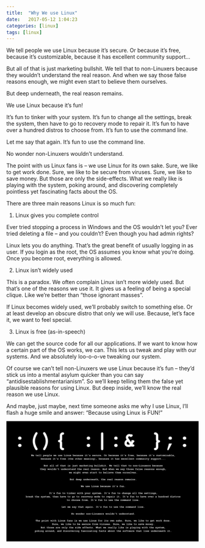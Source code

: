 ```yaml
---
title:  "Why We use Linux"
date:   2017-05-12 1:04:23
categories: [linux]
tags: [linux]
---
```

We tell people we use Linux because it’s secure. Or because it’s free, because it’s customizable, because it has excellent community support…

But all of that is just marketing bullshit. We tell that to non-Linuxers because they wouldn’t understand the real reason. And when we say those false reasons enough, we might even start to believe them ourselves.

But deep underneath, the real reason remains.

We use Linux because it’s fun!

It’s fun to tinker with your system. It’s fun to change all the settings, break the system, then have to go to recovery mode to repair it. It’s fun to have over a hundred distros to choose from. It’s fun to use the command line.

Let me say that again. It’s fun to use the command line.

No wonder non-Linuxers wouldn’t understand.

The point with us Linux fans is – we use Linux for its own sake. Sure, we like to get work done. Sure, we like to be secure from viruses. Sure, we like to save money. But those are only the side-effects. What we really like is playing with the system, poking around, and discovering completely pointless yet fascinating facts about the OS.

There are three main reasons Linux is so much fun:

1. Linux gives you complete control

Ever tried stopping a process in Windows and the OS wouldn’t let you? Ever tried deleting a file – and you couldn’t? Even though you had admin rights?

Linux lets you do anything. That’s the great benefit of usually logging in as user. If you login as the root, the OS assumes you know what you’re doing. Once you become root, everything is allowed.

2. Linux isn’t widely used

This is a paradox. We often complain Linux isn’t more widely used. But that’s one of the reasons we use it. It gives us a feeling of being a special clique. Like we’re better than “those ignorant masses”.

If Linux becomes widely used, we’ll probably switch to something else. Or at least develop an obscure distro that only we will use. Because, let’s face it, we want to feel special.

3. Linux is free (as-in-speech)

We can get the source code for all our applications. If we want to know how a certain part of the OS works, we can. This lets us tweak and play with our systems. And we absolutely loo-o-o-ve tweaking our system.

Of course we can’t tell non-Linuxers we use Linux because it’s fun – they’d stick us into a mental asylum quicker than you can say “antidisestablishmentarianism”. So we’ll keep telling them the false yet plausible reasons for using Linux. But deep inside, we’ll know the real reason we use Linux.

And maybe, just maybe, next time someone asks me why I use Linux, I’ll flash a huge smile and answer: “Because using Linux is FUN!”

![Reason for Using Linux](/images/wethelinux.jpg)


